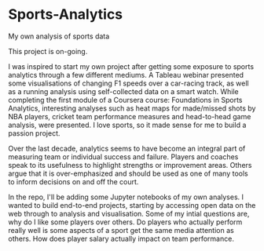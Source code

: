 # Sports-Analytics
My own analysis of sports data

This project is on-going. 

I was inspired to start my own project after getting some exposure to sports analytics through a few different mediums. A Tableau webinar presented some visualisations of changing F1 speeds over a car-racing track, as well as a running analysis using self-collected data on a smart watch. While completing the first module of a Coursera course: Foundations in Sports Analytics, interesting analyses such as heat maps for made/missed shots by NBA players, cricket team performance measures and head-to-head game analysis, were presented. I love sports, so it made sense for me to build a passion project. 

Over the last decade, analytics seems to have become an integral part of measuring team or individual success and failure. Players and coaches speak to its usefulness to highlight strengths or improvement areas. Others argue that it is over-emphasized and should be used as one of many tools to inform decisions on and off the court.  

In the repo, I'll be adding some Jupyter notebooks of my own analyses. I wanted to build end-to-end projects, starting by accessing open data on the web through to analysis and visualisation. Some of my intial questions are, why do I like some players over others. Do players who actually perform really well is some aspects of a sport get the same media attention as others. How does player salary actually impact on team performance. 


